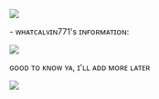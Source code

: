 <img
src="https://adriansblinkiecollection.neocities.org/dividers/cautiondivider2.gif" /></p>
<h9> - ᴡʜᴀᴛᴄᴀʟᴠɪɴ771's ɪɴғᴏʀᴍᴀᴛɪᴏɴ: <h9>

<img
src="https://c10.patreonusercontent.com/4/patreon-media/p/post/110060014/a80757bdb0834a4ba46d9eca12ab96bd/eyJ3Ijo2MjB9/1.png?token-time=1724889600&token-hash=qy_TH0SFe6WkW-qVD6H0Ia0PPL-_wDtqa5JSZZQ6ADU%3D" /></p>

ɢᴏᴏᴅ ᴛᴏ ᴋɴᴏᴡ ʏᴀ, ɪ'ʟʟ ᴀᴅᴅ ᴍᴏʀᴇ ʟᴀᴛᴇʀ

<img
src="https://adriansblinkiecollection.neocities.org/dividers/cautiondivider2.gif" /></p>
